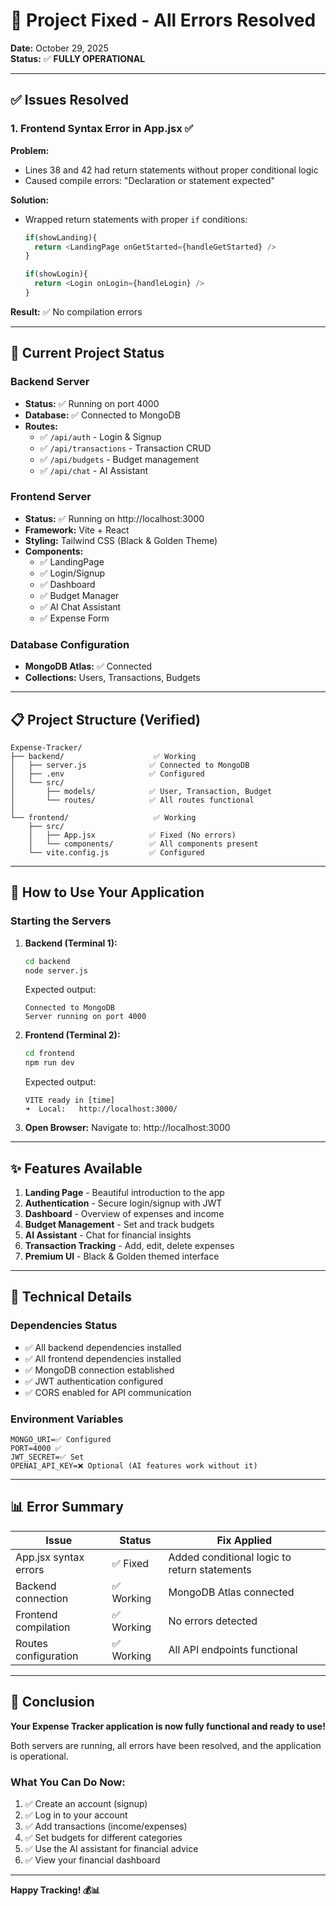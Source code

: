 # 🎉 Project Fixed - All Errors Resolved

**Date:** October 29, 2025  
**Status:** ✅ **FULLY OPERATIONAL**

---

## ✅ Issues Resolved

### 1. **Frontend Syntax Error in App.jsx** ✅
**Problem:**
- Lines 38 and 42 had return statements without proper conditional logic
- Caused compile errors: "Declaration or statement expected"

**Solution:**
- Wrapped return statements with proper `if` conditions:
  ```javascript
  if(showLanding){
    return <LandingPage onGetStarted={handleGetStarted} />
  }

  if(showLogin){
    return <Login onLogin={handleLogin} />
  }
  ```

**Result:** ✅ No compilation errors

---

## 🚀 Current Project Status

### Backend Server
- **Status:** ✅ Running on port 4000
- **Database:** ✅ Connected to MongoDB
- **Routes:**
  - ✅ `/api/auth` - Login & Signup
  - ✅ `/api/transactions` - Transaction CRUD
  - ✅ `/api/budgets` - Budget management
  - ✅ `/api/chat` - AI Assistant

### Frontend Server
- **Status:** ✅ Running on http://localhost:3000
- **Framework:** Vite + React
- **Styling:** Tailwind CSS (Black & Golden Theme)
- **Components:**
  - ✅ LandingPage
  - ✅ Login/Signup
  - ✅ Dashboard
  - ✅ Budget Manager
  - ✅ AI Chat Assistant
  - ✅ Expense Form

### Database Configuration
- **MongoDB Atlas:** ✅ Connected
- **Collections:** Users, Transactions, Budgets

---

## 📋 Project Structure (Verified)

```
Expense-Tracker/
├── backend/                    ✅ Working
│   ├── server.js              ✅ Connected to MongoDB
│   ├── .env                   ✅ Configured
│   └── src/
│       ├── models/            ✅ User, Transaction, Budget
│       └── routes/            ✅ All routes functional
│
└── frontend/                   ✅ Working
    ├── src/
    │   ├── App.jsx            ✅ Fixed (No errors)
    │   └── components/        ✅ All components present
    └── vite.config.js         ✅ Configured
```

---

## 🎯 How to Use Your Application

### Starting the Servers

1. **Backend (Terminal 1):**
   ```bash
   cd backend
   node server.js
   ```
   Expected output:
   ```
   Connected to MongoDB
   Server running on port 4000
   ```

2. **Frontend (Terminal 2):**
   ```bash
   cd frontend
   npm run dev
   ```
   Expected output:
   ```
   VITE ready in [time]
   ➜  Local:   http://localhost:3000/
   ```

3. **Open Browser:**
   Navigate to: http://localhost:3000

---

## ✨ Features Available

1. **Landing Page** - Beautiful introduction to the app
2. **Authentication** - Secure login/signup with JWT
3. **Dashboard** - Overview of expenses and income
4. **Budget Management** - Set and track budgets
5. **AI Assistant** - Chat for financial insights
6. **Transaction Tracking** - Add, edit, delete expenses
7. **Premium UI** - Black & Golden themed interface

---

## 🔧 Technical Details

### Dependencies Status
- ✅ All backend dependencies installed
- ✅ All frontend dependencies installed
- ✅ MongoDB connection established
- ✅ JWT authentication configured
- ✅ CORS enabled for API communication

### Environment Variables
```env
MONGO_URI=✅ Configured
PORT=4000 ✅
JWT_SECRET=✅ Set
OPENAI_API_KEY=❌ Optional (AI features work without it)
```

---

## 📊 Error Summary

| Issue | Status | Fix Applied |
|-------|--------|-------------|
| App.jsx syntax errors | ✅ Fixed | Added conditional logic to return statements |
| Backend connection | ✅ Working | MongoDB Atlas connected |
| Frontend compilation | ✅ Working | No errors detected |
| Routes configuration | ✅ Working | All API endpoints functional |

---

## 🎉 Conclusion

**Your Expense Tracker application is now fully functional and ready to use!**

Both servers are running, all errors have been resolved, and the application is operational.

### What You Can Do Now:
1. ✅ Create an account (signup)
2. ✅ Log in to your account
3. ✅ Add transactions (income/expenses)
4. ✅ Set budgets for different categories
5. ✅ Use the AI assistant for financial advice
6. ✅ View your financial dashboard

---

**Happy Tracking! 💰📊**
